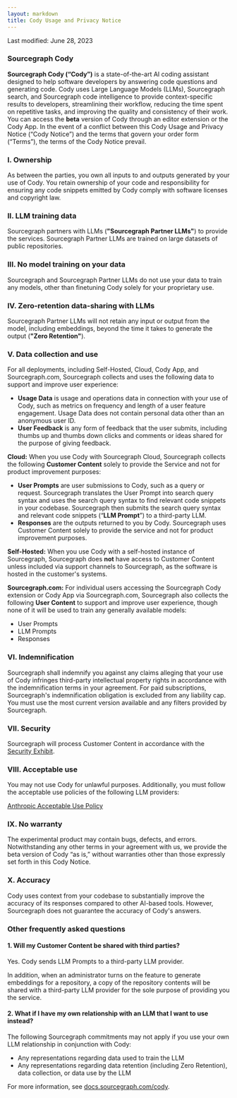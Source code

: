```yaml
---
layout: markdown
title: Cody Usage and Privacy Notice
---
```


Last modified: June 28, 2023


### Sourcegraph Cody
**Sourcegraph Cody (“Cody”)** is a state-of-the-art AI coding assistant designed to help software developers by answering code questions and generating code. Cody uses Large Language Models (LLMs), Sourcegraph search, and Sourcegraph code intelligence to provide context-specific results to developers, streamlining their workflow, reducing the time spent on repetitive tasks, and improving the quality and consistency of their work. You can access the **beta** version of Cody through an editor extension or the Cody App. In the event of a conflict between this Cody Usage and Privacy Notice (“Cody Notice”) and the terms that govern your order form (“Terms”), the terms of the Cody Notice prevail. 

### I. Ownership
As between the parties, you own all inputs to and outputs generated by your use of Cody. You retain ownership of your code and responsibility for ensuring any code snippets emitted by Cody comply with software licenses and copyright law. 

### II. LLM training data
Sourcegraph partners with LLMs (**"Sourcegraph Partner LLMs"**) to provide the services. Sourcegraph Partner LLMs are trained on large datasets of public repositories. 

### III. No model training on your data
Sourcegraph and Sourcegraph Partner LLMs do not use your data to train any models, other than finetuning Cody solely for your proprietary use.

### IV. Zero-retention data-sharing with LLMs
Sourcegraph Partner LLMs will not retain any input or output from the model, including embeddings, beyond the time it takes to generate the output (**"Zero Retention"**).

### V. Data collection and use 
For all deployments, including Self-Hosted, Cloud, Cody App, and Sourcegraph.com, Sourcegraph collects and uses the following data to support and improve user experience:
- **Usage Data** is usage and operations data in connection with your use of Cody, such as metrics on frequency and length of a user feature engagement. Usage Data does not contain personal data other than an anonymous user ID.
- **User Feedback** is any form of feedback that the user submits, including thumbs up and thumbs down clicks and comments or ideas shared for the purpose of giving feedback.

**Cloud:** When you use Cody with Sourcegraph Cloud, Sourcegraph collects the following **Customer Content** solely to provide the Service and not for product improvement purposes:
- **User Prompts** are user submissions to Cody, such as a query or request. Sourcegraph translates the User Prompt into search query syntax and uses the search query syntax to find relevant code snippets in your codebase. Sourcegraph then submits the search query syntax and relevant code snippets  (“**LLM Prompt**”) to a third-party LLM. 
- **Responses** are the outputs returned to you by Cody. 
Sourcegraph uses Customer Content solely to provide the service and not for product improvement purposes. 

**Self-Hosted:** When you use Cody with a self-hosted instance of Sourcegraph, Sourcegraph does **not** have access to Customer Content unless included via support channels to Sourcegraph, as the software is hosted in the customer's systems. 

**Sourcegraph.com:** For individual users accessing the Sourcegraph Cody extension or Cody App via Sourcegraph.com, Sourcegraph also collects the following **User Content** to support and improve user experience, though none of it will be used to train any generally available models:
- User Prompts
- LLM Prompts
- Responses

### VI. Indemnification
Sourcegraph shall indemnify you against any claims alleging that your use of Cody infringes third-party intellectual property rights in accordance with the indemnification terms in your agreement. For paid subscriptions, Sourcegraph's indemnification obligation is excluded from any liability cap. You must use the most current version available and any filters provided by Sourcegraph.

### VII. Security
Sourcegraph will process Customer Content in accordance with the [Security Exhibit](https://about.sourcegraph.com/security-exhibit.pdf).

### VIII. Acceptable use
You may not use Cody for unlawful purposes. Additionally, you must follow the acceptable use policies of the following LLM providers:

[Anthropic Acceptable Use Policy](https://www.anthropic.com/aup)

### IX. No warranty
The experimental product may contain bugs, defects, and errors. Notwithstanding any other terms in your agreement with us, we provide the beta version of Cody “as is,” without warranties other than those expressly set forth in this Cody Notice. 

### X. Accuracy
Cody uses context from your codebase to substantially improve the accuracy of its responses compared to other AI-based tools. However, Sourcegraph does not guarantee the accuracy of Cody's answers. 


### Other frequently asked questions

#### 1. Will my Customer Content be shared with third parties?

Yes. Cody sends LLM Prompts to a third-party LLM provider. 
    
In addition, when an administrator turns on the feature to generate embeddings for a repository, a copy of the repository contents will be shared with a third-party LLM provider for the sole purpose of providing you the service.

#### 2. What if I have my own relationship with an LLM that I want to use instead? 
The following Sourcegraph commitments may not apply if you use your own LLM relationship in conjunction with Cody: 
- Any representations regarding data used to train the LLM
- Any representations regarding data retention (including Zero Retention), data collection, or data use by the LLM

For more information, see [docs.sourcegraph.com/cody](https://docs.sourcegraph.com/cody).
